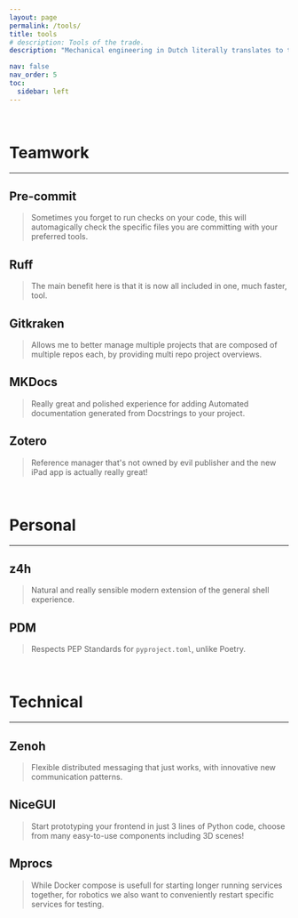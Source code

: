 ```yaml
---
layout: page
permalink: /tools/
title: tools
# description: Tools of the trade.
description: "Mechanical engineering in Dutch literally translates to toolmakership. Turns out software tools are just as useful and important! Here are some of the tools I enjoy using: "

nav: false
nav_order: 5
toc:
  sidebar: left
---
```



<br>

# Teamwork
---
## Pre-commit
> Sometimes you forget to run checks on your code, this will automagically check the specific files you are committing with your preferred tools.

## Ruff
> The main benefit here is that it is now all included in one, much faster, tool.

## Gitkraken
> Allows me to better manage multiple projects that are composed of multiple repos each, by providing multi repo project overviews. 

## MKDocs
> Really great and polished experience for adding Automated documentation generated from Docstrings to your project.

## Zotero
> Reference manager that's not owned by evil publisher and the new iPad app is actually really great!

<br>

# Personal
---
## z4h
> Natural and really sensible modern extension of the general shell experience.

## PDM
> Respects PEP Standards for `pyproject.toml`, unlike Poetry.

<br>

# Technical
---
## Zenoh
> Flexible distributed messaging that just works, with innovative new communication patterns.

## NiceGUI
> Start prototyping your frontend in just 3 lines of Python code, choose from many easy-to-use components including 3D scenes!

## Mprocs
> While Docker compose is usefull for starting longer running services together, for robotics we also want to conveniently restart specific services for testing.